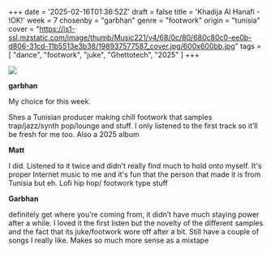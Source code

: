 +++
date = '2025-02-16T01:36:52Z'
draft = false
title = 'Khadija Al Hanafi - !OK!'
week = 7
chosenby = "garbhan"
genre = "footwork"
origin = "tunisia"
cover = "https://is1-ssl.mzstatic.com/image/thumb/Music221/v4/68/0c/80/680c80c0-ee0b-d806-31cd-11b5513e3b38/198937577587_cover.jpg/600x600bb.jpg"
tags = [
    "dance",
    "footwork",
    "juke",
    "Ghettotech",
    "2025"
]
+++

![](https://is1-ssl.mzstatic.com/image/thumb/Music221/v4/68/0c/80/680c80c0-ee0b-d806-31cd-11b5513e3b38/198937577587_cover.jpg/600x600bb.jpg)

**garbhan**

My choice for this week.

Shes a Tunisian producer making chill footwork that samples trap/jazz/synth pop/lounge and stuff.
I only listened to the first track so it’ll be fresh for me too. Also a 2025 album

**Matt**

I did. Listened to it twice and didn't really find much to hold onto myself.
It's proper Internet music to me and it's fun that the person that made it is from Tunisia but eh.
Lofi hip hop/ footwork type stuff

**Garbhan**

definitely get where you’re coming from, it didn’t have much staying power after a while.
I loved it the first listen but the novelty of the different samples and the fact that its juke/footwork wore off after a bit.
Still have a couple of songs I really like.
Makes so much more sense as a mixtape
